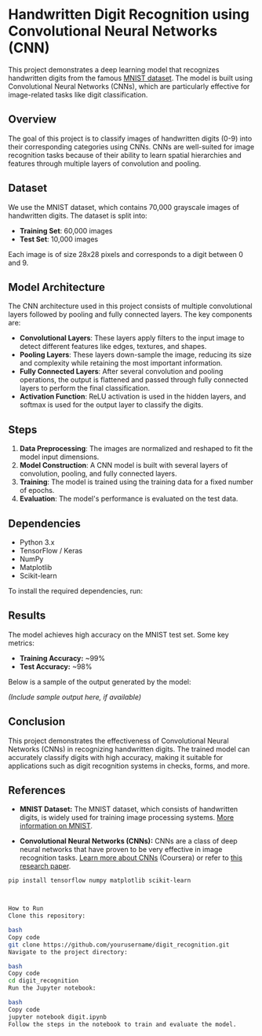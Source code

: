 # Handwritten Digit Recognition using Convolutional Neural Networks (CNN)

This project demonstrates a deep learning model that recognizes handwritten digits from the famous [MNIST dataset](http://yann.lecun.com/exdb/mnist/). The model is built using Convolutional Neural Networks (CNNs), which are particularly effective for image-related tasks like digit classification.

## Overview

The goal of this project is to classify images of handwritten digits (0-9) into their corresponding categories using CNNs. CNNs are well-suited for image recognition tasks because of their ability to learn spatial hierarchies and features through multiple layers of convolution and pooling.

## Dataset

We use the MNIST dataset, which contains 70,000 grayscale images of handwritten digits. The dataset is split into:
- **Training Set**: 60,000 images
- **Test Set**: 10,000 images

Each image is of size 28x28 pixels and corresponds to a digit between 0 and 9.

## Model Architecture

The CNN architecture used in this project consists of multiple convolutional layers followed by pooling and fully connected layers. The key components are:

- **Convolutional Layers**: These layers apply filters to the input image to detect different features like edges, textures, and shapes.
- **Pooling Layers**: These layers down-sample the image, reducing its size and complexity while retaining the most important information.
- **Fully Connected Layers**: After several convolution and pooling operations, the output is flattened and passed through fully connected layers to perform the final classification.
- **Activation Function**: ReLU activation is used in the hidden layers, and softmax is used for the output layer to classify the digits.

## Steps

1. **Data Preprocessing**: The images are normalized and reshaped to fit the model input dimensions.
2. **Model Construction**: A CNN model is built with several layers of convolution, pooling, and fully connected layers.
3. **Training**: The model is trained using the training data for a fixed number of epochs.
4. **Evaluation**: The model's performance is evaluated on the test data.

## Dependencies

- Python 3.x
- TensorFlow / Keras
- NumPy
- Matplotlib
- Scikit-learn

To install the required dependencies, run:


## Results

The model achieves high accuracy on the MNIST test set. Some key metrics:

- **Training Accuracy:** ~99%
- **Test Accuracy:** ~98%

Below is a sample of the output generated by the model:

*(Include sample output here, if available)*

## Conclusion

This project demonstrates the effectiveness of Convolutional Neural Networks (CNNs) in recognizing handwritten digits. The trained model can accurately classify digits with high accuracy, making it suitable for applications such as digit recognition systems in checks, forms, and more.

## References

- **MNIST Dataset:** The MNIST dataset, which consists of handwritten digits, is widely used for training image processing systems. [More information on MNIST](http://yann.lecun.com/exdb/mnist/).

- **Convolutional Neural Networks (CNNs):** CNNs are a class of deep neural networks that have proven to be very effective in image recognition tasks. [Learn more about CNNs](https://www.coursera.org/learn/convolutional-neural-networks) (Coursera) or refer to [this research paper](https://ieeexplore.ieee.org/document/6795725).

```bash
pip install tensorflow numpy matplotlib scikit-learn



How to Run
Clone this repository:

bash
Copy code
git clone https://github.com/yourusername/digit_recognition.git
Navigate to the project directory:

bash
Copy code
cd digit_recognition
Run the Jupyter notebook:

bash
Copy code
jupyter notebook digit.ipynb
Follow the steps in the notebook to train and evaluate the model.



